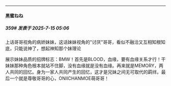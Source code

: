 ﻿
*****

####  黒蜜ねね  
##### 359#       发表于 2025-7-15 05:06

上话哥哥视角的病娇妹妹，这话妹妹视角的"讨厌"哥哥，看似不融洽又互相知根知底，只能说神了，想起神知那个妹理论

展示妹妹品质的招牌标志：BMW！首先是BLOOD，血缘，要有血缘关系才行！干妹妹那种角色根本就站不住脚，没有血缘就是没有血缘。再来就是MEMORY，两人共同的回忆。身为一家人共同产生的回忆，这才是兄妹之间无可取代的羁绊。最后一个就是尊敬哥哥的心，ONIICHANMOE萌哥哥！


